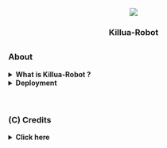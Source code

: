 <p align="center">
  <img src="https://telegra.ph/file/86819c7878e760e687ed0.jpg">
</p>

<h3><p align="center">
   Killua-Robot
</h3></p>

## <h3 align="left"> About </h3>


<details>
   <summary><strong> What is Killua-Robot ? </strong></summary>
   <br>
   <i> Killua is a <mark>Robot with asyncio Python 3 MProto library to interact with Telegram's API as a user or through a bot account (bot API alternative).</mark> Killua-Robot based using Pyrogram & Telethon Developed by</i> <strong> [ Pyrogram ] and [ LonamiWebs ] </strong>
</details>

  <details><summary><b> Deployment </b></summary> <br />
    <p> Deploy using heroku, and don't forget to register first </p>
    <p>👇🏻 Click </p>
    <p align="left">
       <a href="https://dashboard.heroku.com/new?template=https%3A%2F%2Fgithub.com%2Fapisuserbot%2FKillua-Robot"><img src="https://img.shields.io/badge/deploy_to_heroku-white?style=for-the-badge&logo=heroku.cd" alt="go_heroku" /></a>
    </p>
  </details><br>


# <h3 align="left"> (C) Credits </h3>

  <details><summary><b> Click here </b></summary> <br />

#### Credit Manage

  ```
  Credit of repository bot manage!
  - Killua-Robot
  ```

### Credit Developer

*   [Apis](https://github.com/apisuserbot)
*   [Fariz](https://github.com/fjgaming212)
*   [Ridho](https://github.com/ridho17-ind)
*   [Axel](https://github.com/unknownkz)
  </details><br>   
